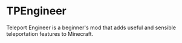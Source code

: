 TPEngineer
==========

Teleport Engineer is a beginner's mod that adds useful and sensible teleportation features to Minecraft.
